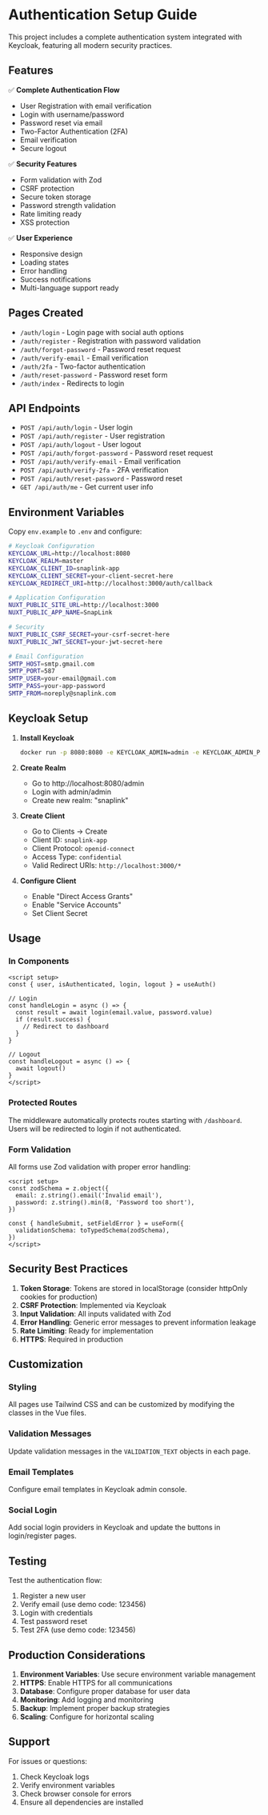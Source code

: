 # Authentication Setup Guide

This project includes a complete authentication system integrated with Keycloak, featuring all modern security practices.

## Features

✅ **Complete Authentication Flow**
- User Registration with email verification
- Login with username/password
- Password reset via email
- Two-Factor Authentication (2FA)
- Email verification
- Secure logout

✅ **Security Features**
- Form validation with Zod
- CSRF protection
- Secure token storage
- Password strength validation
- Rate limiting ready
- XSS protection

✅ **User Experience**
- Responsive design
- Loading states
- Error handling
- Success notifications
- Multi-language support ready

## Pages Created

- `/auth/login` - Login page with social auth options
- `/auth/register` - Registration with password validation
- `/auth/forgot-password` - Password reset request
- `/auth/verify-email` - Email verification
- `/auth/2fa` - Two-factor authentication
- `/auth/reset-password` - Password reset form
- `/auth/index` - Redirects to login

## API Endpoints

- `POST /api/auth/login` - User login
- `POST /api/auth/register` - User registration
- `POST /api/auth/logout` - User logout
- `POST /api/auth/forgot-password` - Password reset request
- `POST /api/auth/verify-email` - Email verification
- `POST /api/auth/verify-2fa` - 2FA verification
- `POST /api/auth/reset-password` - Password reset
- `GET /api/auth/me` - Get current user info

## Environment Variables

Copy `env.example` to `.env` and configure:

```bash
# Keycloak Configuration
KEYCLOAK_URL=http://localhost:8080
KEYCLOAK_REALM=master
KEYCLOAK_CLIENT_ID=snaplink-app
KEYCLOAK_CLIENT_SECRET=your-client-secret-here
KEYCLOAK_REDIRECT_URI=http://localhost:3000/auth/callback

# Application Configuration
NUXT_PUBLIC_SITE_URL=http://localhost:3000
NUXT_PUBLIC_APP_NAME=SnapLink

# Security
NUXT_PUBLIC_CSRF_SECRET=your-csrf-secret-here
NUXT_PUBLIC_JWT_SECRET=your-jwt-secret-here

# Email Configuration
SMTP_HOST=smtp.gmail.com
SMTP_PORT=587
SMTP_USER=your-email@gmail.com
SMTP_PASS=your-app-password
SMTP_FROM=noreply@snaplink.com
```

## Keycloak Setup

1. **Install Keycloak**
   ```bash
   docker run -p 8080:8080 -e KEYCLOAK_ADMIN=admin -e KEYCLOAK_ADMIN_PASSWORD=admin quay.io/keycloak/keycloak:latest start-dev
   ```

2. **Create Realm**
   - Go to http://localhost:8080/admin
   - Login with admin/admin
   - Create new realm: "snaplink"

3. **Create Client**
   - Go to Clients → Create
   - Client ID: `snaplink-app`
   - Client Protocol: `openid-connect`
   - Access Type: `confidential`
   - Valid Redirect URIs: `http://localhost:3000/*`

4. **Configure Client**
   - Enable "Direct Access Grants"
   - Enable "Service Accounts"
   - Set Client Secret

## Usage

### In Components

```vue
<script setup>
const { user, isAuthenticated, login, logout } = useAuth()

// Login
const handleLogin = async () => {
  const result = await login(email.value, password.value)
  if (result.success) {
    // Redirect to dashboard
  }
}

// Logout
const handleLogout = async () => {
  await logout()
}
</script>
```

### Protected Routes

The middleware automatically protects routes starting with `/dashboard`. Users will be redirected to login if not authenticated.

### Form Validation

All forms use Zod validation with proper error handling:

```vue
<script setup>
const zodSchema = z.object({
  email: z.string().email('Invalid email'),
  password: z.string().min(8, 'Password too short'),
})

const { handleSubmit, setFieldError } = useForm({
  validationSchema: toTypedSchema(zodSchema),
})
</script>
```

## Security Best Practices

1. **Token Storage**: Tokens are stored in localStorage (consider httpOnly cookies for production)
2. **CSRF Protection**: Implemented via Keycloak
3. **Input Validation**: All inputs validated with Zod
4. **Error Handling**: Generic error messages to prevent information leakage
5. **Rate Limiting**: Ready for implementation
6. **HTTPS**: Required in production

## Customization

### Styling
All pages use Tailwind CSS and can be customized by modifying the classes in the Vue files.

### Validation Messages
Update validation messages in the `VALIDATION_TEXT` objects in each page.

### Email Templates
Configure email templates in Keycloak admin console.

### Social Login
Add social login providers in Keycloak and update the buttons in login/register pages.

## Testing

Test the authentication flow:

1. Register a new user
2. Verify email (use demo code: 123456)
3. Login with credentials
4. Test password reset
5. Test 2FA (use demo code: 123456)

## Production Considerations

1. **Environment Variables**: Use secure environment variable management
2. **HTTPS**: Enable HTTPS for all communications
3. **Database**: Configure proper database for user data
4. **Monitoring**: Add logging and monitoring
5. **Backup**: Implement proper backup strategies
6. **Scaling**: Configure for horizontal scaling

## Support

For issues or questions:
1. Check Keycloak logs
2. Verify environment variables
3. Check browser console for errors
4. Ensure all dependencies are installed
